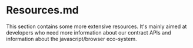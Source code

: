 # Resources.md

This section contains some more extensive resources. It's mainly aimed at developers who need more information about our contract APIs and information about the javascript/browser eco-system.